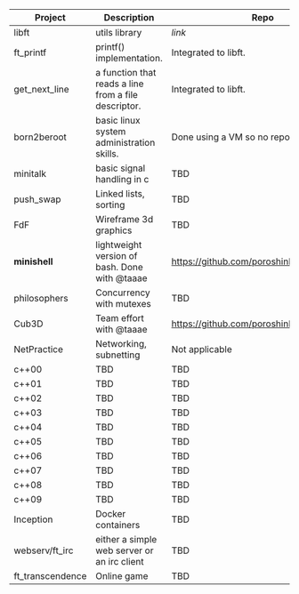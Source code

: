 | Project | Description | Repo |
| --- | --- | --- |
| libft | utils library | *link* |
| ft_printf | printf() implementation.  | Integrated to libft. |
| get_next_line | a function that reads a line from a file descriptor. | Integrated to libft. |
| born2beroot | basic linux system administration skills. | Done using a VM so no repository |
| minitalk | basic signal handling in c | TBD |
| push_swap | Linked lists, sorting | TBD |
| FdF | Wireframe 3d graphics | TBD |
| **minishell** | lightweight version of bash. Done with @taaae | https://github.com/poroshinleonid/minishell |
| philosophers | Concurrency with mutexes | TBD |
| Cub3D | Team effort with @taaae | https://github.com/poroshinleonid/cub3d |
| NetPractice | Networking, subnetting | Not applicable |
| c++00 | TBD | TBD |
| c++01 | TBD | TBD |
| c++02 | TBD | TBD |
| c++03 | TBD | TBD |
| c++04 | TBD | TBD |
| c++05 | TBD | TBD |
| c++06 | TBD | TBD |
| c++07 | TBD | TBD |
| c++08 | TBD | TBD |
| c++09 | TBD | TBD |
| Inception | Docker containers | TBD |
| webserv/ft_irc | either a simple web server or an irc client | TBD |
| ft_transcendence | Online game | TBD |